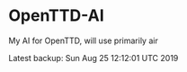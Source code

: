 # OpenTTD-AI
My AI for OpenTTD, will use primarily air

Latest backup: Sun Aug 25 12:12:01 UTC 2019
